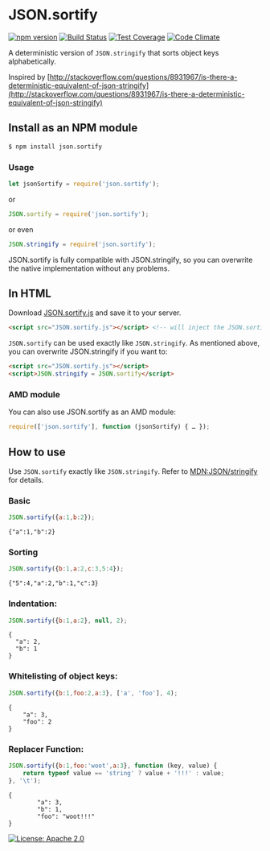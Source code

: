 JSON.sortify
=====
[![npm version](https://img.shields.io/npm/v/json.sortify.svg)](https://www.npmjs.com/package/json.sortify)
[![Build Status](https://img.shields.io/travis/ThomasR/JSON.sortify.svg)](https://travis-ci.org/ThomasR/JSON.sortify)
[![Test Coverage](https://img.shields.io/codeclimate/coverage/github/ThomasR/JSON.sortify.svg)](https://codeclimate.com/github/ThomasR/JSON.sortify/coverage)
[![Code Climate](https://img.shields.io/codeclimate/github/ThomasR/JSON.sortify.svg)](https://codeclimate.com/github/ThomasR/JSON.sortify/code)

A deterministic version of `JSON.stringify` that sorts object keys alphabetically.

Inspired by [http://stackoverflow.com/questions/8931967/is-there-a-deterministic-equivalent-of-json-stringify](http://stackoverflow.com/questions/8931967/is-there-a-deterministic-equivalent-of-json-stringify)


## Install as an NPM module

```bash
$ npm install json.sortify
```

### Usage

```JavaScript
let jsonSortify = require('json.sortify');
```

or

```JavaScript
JSON.sortify = require('json.sortify');
```

or even
```JavaScript
JSON.stringify = require('json.sortify');
```

JSON.sortify is fully compatible with JSON.stringify, so you can overwrite the native implementation without any problems.

## In HTML

Download [JSON.sortify.js](dist/JSON.sortify.js) and save it to your server.

```html
<script src="JSON.sortify.js"></script> <!-- will inject the JSON.sortify() function -->
```

`JSON.sortify` can be used exactly like `JSON.stringify`. As mentioned above, you can overwrite JSON.stringify if you want to:

```html
<script src="JSON.sortify.js"></script>
<script>JSON.stringify = JSON.sortify</script>
```

### AMD module

You can also use JSON.sortify as an AMD module:

```JavaScript
require(['json.sortify'], function (jsonSortify) { … });
```

## How to use

Use `JSON.sortify` exactly like `JSON.stringify`. Refer to [MDN:JSON/stringify](https://developer.mozilla.org/en-US/docs/Web/JavaScript/Reference/Global_Objects/JSON/stringify) for details.

### Basic

```JavaScript
JSON.sortify({a:1,b:2});
```
```Text
{"a":1,"b":2}
```


### Sorting

```JavaScript
JSON.sortify({b:1,a:2,c:3,5:4});
```
```Text
{"5":4,"a":2,"b":1,"c":3}
```


### Indentation:

```JavaScript
JSON.sortify({b:1,a:2}, null, 2);
```
```Text
{
  "a": 2,
  "b": 1
}
```


### Whitelisting of object keys:

```JavaScript
JSON.sortify({b:1,foo:2,a:3}, ['a', 'foo'], 4);
```
```Text
{
    "a": 3,
    "foo": 2
}
```


### Replacer Function:

```JavaScript
JSON.sortify({b:1,foo:'woot',a:3}, function (key, value) {
    return typeof value == 'string' ? value + '!!!' : value;
}, '\t');
```
```Text
{
        "a": 3,
        "b": 1,
        "foo": "woot!!!"
}
```


[![License: Apache 2.0](https://img.shields.io/github/license/ThomasR/JSON.sortify.svg)](LICENSE)
